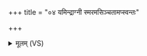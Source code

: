 +++
title = "०४ यमिन्द्राग्नी स्मरमसिञ्चतामप्स्वन्तः"

+++
<details><summary>मूलम् (VS)</summary>

यमि॑न्द्रा॒ग्नी स्म॒रमसि॑ञ्चताम॒प्स्व१॒॑न्तः शोशु॑चानं स॒हाध्या।  
तं ते॑ तपामि॒ वरु॑णस्य॒ धर्म॑णा ॥
</details>